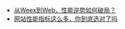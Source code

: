 
* [从Weex到Web，性能逆势如何破局？](https://mp.weixin.qq.com/s/0EluripD7qNZtx7-aCstkw)
* [网站性能指标这么多，你到底选对了吗](https://juejin.cn/post/6844903941264637960)
